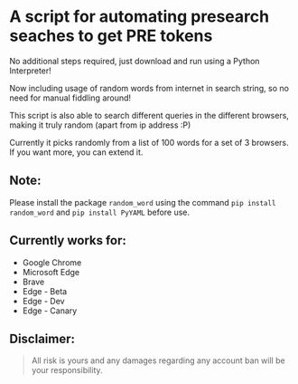 # A script for automating presearch seaches to get PRE tokens

No additional steps required, just download and run using a Python Interpreter!

Now including usage of random words from internet in search string, so no need for manual fiddling around!

This script is also able to search different queries in the different browsers, making it truly random (apart from ip address :P)

Currently it picks randomly from a list of 100 words for a set of 3 browsers. If you want more, you can extend it.

## Note:
Please install the package ```random_word``` using the command ```pip install random_word``` and ```pip install PyYAML``` before use.

## Currently works for: 
* Google Chrome
* Microsoft Edge
* Brave
* Edge - Beta
* Edge - Dev
* Edge - Canary


## Disclaimer: 
> All risk is yours and any damages regarding any account ban will be your responsibility.
